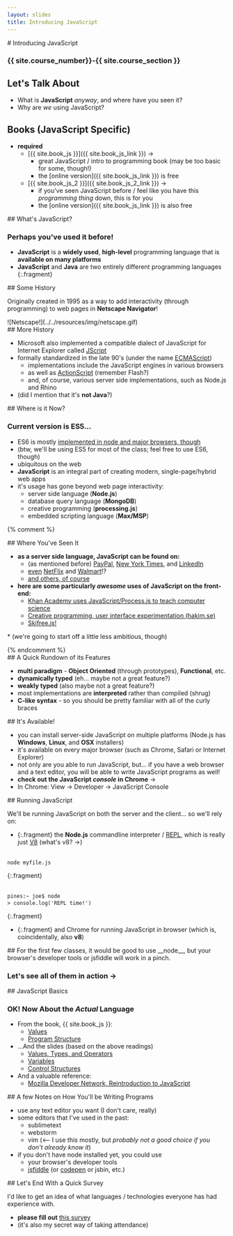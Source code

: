 ```yaml
---
layout: slides
title: Introducing JavaScript
---
```

<section markdown="block" class="intro-slide">
# Introducing JavaScript

### {{ site.course_number}}-{{ site.course_section }}

<p><small> 
</small></p>
</section>

<section markdown="block">

## Let's Talk About

* What is __JavaScript__ _anyway_, and where have you seen it?
* Why are _we_ using JavaScript?

</section>

<section markdown="block">

## Books (JavaScript Specific)

* __required__
	* [{{ site.book_js }}]({{ site.book_js_link }}) &rarr;
		* great JavaScript / intro to programming book (may be too basic for some, though!)
		* the [online version]({{ site.book_js_link }}) is free
	* [{{ site.book_js_2 }}]({{ site.book_js_2_link }}) &rarr;
		* if you've seen JavaScript before / feel like you have this _programming thing_ down, this is for you
		* the [online version]({{ site.book_js_link }}) is also free
	
</section>

<section markdown="block">
## What's JavaScript?

### Perhaps you've used it before!

* __JavaScript__ is a __widely used__, __high-level__ programming language that is __available on many platforms__
* __JavaScript__ and __Java__ are two entirely different programming languages
{:.fragment}
</section>

<section markdown="block">
##  Some History

Originally created in 1995 as a way to add interactivity (through programming) to web pages in __Netscape Navigator__!

<div markdown="block" class="img">
![Netscape!](../../resources/img/netscape.gif)
</div>

</section>

<section markdown="block">
## More History

* Microsoft also implemented a compatible dialect of JavaScript for Internet Explorer called [JScript](http://en.wikipedia.org/wiki/JScript)
* formally standardized in the late 90's (under the name [ECMAScript](http://en.wikipedia.org/wiki/ECMAScript))
	* implementations include the JavaScript engines in various browsers 
	* as well as [ActionScript](http://en.wikipedia.org/wiki/ActionScript) (remember Flash?) 
	* and, of course, various server side implementations, such as Node.js and Rhino
* (did I mention that it's __not Java__?)

</section>

<section markdown="block">
## Where is it Now?

### Current version is ES5... 

* ES6 is mostly [implemented in node and major browsers, though](http://kangax.github.io/compat-table/es6/)
* (btw, we'll be using ES5 for most of the class; feel free to use ES6, though)
* ubiquitous on the web
* __JavaScript__ is an integral part of creating modern, single-page/hybrid web apps
* it's usage has gone beyond web page interactivity:
	* server side language (__Node.js__)
	* database query language (__MongoDB__)
	* creative programming (__processing.js__)
	* embedded scripting language (__Max/MSP__)

</section>

{% comment %}
<section markdown="block">
## Where You've Seen It

* __as a server side language, JavaScript can be found on:__
	* (as mentioned before) [PayPal](https://www.paypal-engineering.com/2013/11/22/node-js-at-paypal/), [New York Times](https://source.opennews.org/en-US/articles/nyt-redesigns-mobile/), and  [LinkedIn](http://queue.acm.org/detail.cfm?id=2567673)
	* [even](http://jobs.netflix.com/jobs.php?id=NFX01209) [NetFlix](http://techblog.netflix.com/2014/08/scaling-ab-testing-on-netflixcom-with_18.html) and [Walmart](http://codewinds.com/podcast/002.html)!?
	* [and others, of course](http://www.nearform.com/nodecrunch/node-js-becoming-go-technology-enterprise#.VAUUIWSwLPY)
* __here are some particularly _awesome_ uses of JavaScript on the front-end:__
	* [Khan Academy uses JavaScript/Process.js to teach computer science](https://www.khanacademy.org/cs/programming/variables/p/challenge-bucktooth-bunny)
	* [Creative programming, user interface experimentation (hakim.se)](http://hakim.se/experiments)
	* [Skifree.js!](http://basicallydan.github.io/skifree.js/)

\* (we're going to start off a little less ambitious, though)

</section>
{% endcomment %}

<section markdown="block">
## A Quick Rundown of its Features

* __multi paradigm__ - __Object Oriented__ (through prototypes), __Functional__, etc.
* __dynamically typed__ (eh... maybe not a great feature?)
* __weakly typed__ (also maybe not a great feature?)
* most implementations are __interpreted__ rather than compiled (shrug)
* __C-like syntax__ - so you should be pretty familiar with all of the curly braces
</section>

<section markdown="block">
## It's Available!

* you can install server-side JavaScript on multiple platforms (Node.js has __Windows__, __Linux__, and __OSX__ installers)
* it's available on every major browser (such as Chrome, Safari or Internet Explorer)
* not only are you able to run JavaScript, but... if you have a web browser and a text editor, you will be able to write JavaScript programs as well!
* __check out the JavaScript _console_ in Chrome__ &rarr;
* In Chrome: View &rarr; Developer &rarr; JavaScript Console
</section>

<section markdown="block">
## Running JavaScript

We'll be running JavaScript on both the server and the client... so we'll rely on:

* {:.fragment} the __Node.js__ commandline interpreter / [REPL](http://nodejs.org/api/repl.html), which is really just [V8](http://en.wikipedia.org/wiki/V8_(JavaScript_engine)) (what's v8? &rarr;)
<pre><code data-trim contenteditable>
node myfile.js
</code></pre>
{:.fragment}
<pre><code data-trim contenteditable>
pines:~ joe$ node
> console.log('REPL time!')
</code></pre>
{:.fragment}
* {:.fragment} and Chrome for running JavaScript in browser (which is, coincidentally, also __v8__)

</section>

<section markdown="block" data-background="#440000">
## For the first few classes, it would be good to use __node__, but your browser's developer tools or jsfiddle will work in a pinch.

### Let's see all of them in action &rarr;

</section>

<section markdown="block">
## JavaScript Basics

### OK! Now About the _Actual_ Language

* From the book, {{ site.book_js }}:
	* [Values](http://eloquentjavascript.net/01_values.html)
	* [Program Structure](http://eloquentjavascript.net/02_program_structure.html)
* ...And the slides (based on the above readings)
	* [Values, Types, and Operators](values-types-operators.html)
	* [Variables](variables-control-structures.html)
	* [Control Structures](conditionals-loops.html)
* And a valuable reference:
	* [Mozilla Developer Network, Reintroduction to JavaScript](https://developer.mozilla.org/en-US/docs/Web/JavaScript/A_re-introduction_to_JavaScript)


</section>

<section markdown="block">
## A few Notes on How You'll be Writing Programs

* use any text editor you want (I don't care, really)
* some editors that I've used in the past:
	* sublimetext
	* webstorm
	* vim (&lt;-- I use this mostly, but _probably not a good choice if you don't already know it_)
* if you don't have node installed yet, you could use
	* your browser's developer tools
	* [jsfiddle](jsfiddle.net) (or [codepen](codepoen.io) or jsbin, etc.)
</section>

<section markdown="block">
## Let's End With a Quick Survey

I'd like to get an idea of what languages / technologies everyone has had experience with. 

* __please fill out__ [this survey](https://docs.google.com/a/nyu.edu/forms/d/e/1FAIpQLSdslWAqOMlXOl-d12sO2TsJl1l70wDUIrruV3794B9E5tL7zg/viewform)
* (it's also my secret way of taking attendance)
</section>


